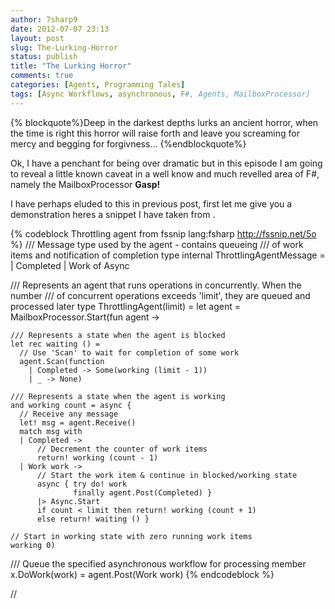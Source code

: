 ```yaml
---
author: 7sharp9
date: 2012-07-07 23:13
layout: post
slug: The-Lurking-Horror
status: publish
title: "The Lurking Horror"
comments: true
categories: [Agents, Programming Tales]
tags: [Async Workflows, asynchronous, F#, Agents, MailboxProcessor]
---
```

{% blockquote%}Deep in the darkest depths lurks an ancient horror, when the time is right this horror will raise forth and leave you screaming for mercy and begging for forgivness...  {%endblockquote%}

Ok, I have a penchant for being over dramatic but in this episode I am going to reveal a little known caveat in a well know and much revelled area of F#, namely the MailboxProcessor **Gasp!**

I have perhaps eluded to this in previous post, first let me give you a demonstration heres a snippet I have taken from []().

{% codeblock Throttling agent from fssnip lang:fsharp http://fssnip.net/5o %}
/// Message type used by the agent - contains queueing 
/// of work items and notification of completion 
type internal ThrottlingAgentMessage = 
  | Completed
  | Work of Async<unit>
    
/// Represents an agent that runs operations in concurrently. When the number
/// of concurrent operations exceeds 'limit', they are queued and processed later
type ThrottlingAgent(limit) = 
  let agent = MailboxProcessor.Start(fun agent -> 

    /// Represents a state when the agent is blocked
    let rec waiting () = 
      // Use 'Scan' to wait for completion of some work
      agent.Scan(function
        | Completed -> Some(working (limit - 1))
        | _ -> None)

    /// Represents a state when the agent is working
    and working count = async { 
      // Receive any message 
      let! msg = agent.Receive()
      match msg with 
      | Completed -> 
          // Decrement the counter of work items
          return! working (count - 1)
      | Work work ->
          // Start the work item & continue in blocked/working state
          async { try do! work 
                  finally agent.Post(Completed) }
          |> Async.Start
          if count < limit then return! working (count + 1)
          else return! waiting () }

    // Start in working state with zero running work items
    working 0)      

  /// Queue the specified asynchronous workflow for processing
  member x.DoWork(work) = agent.Post(Work work)
{% endcodeblock %}

//

